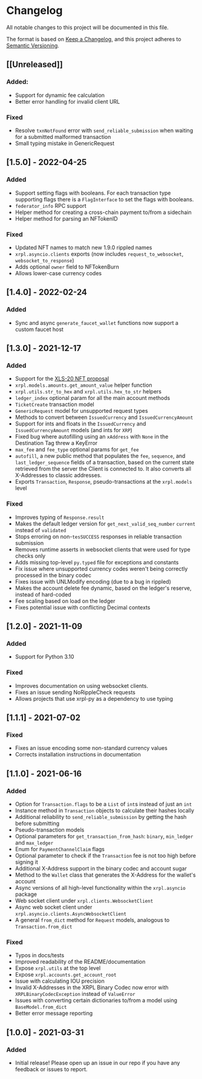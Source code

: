 # Changelog

All notable changes to this project will be documented in this file.

The format is based on [Keep a Changelog](https://keepachangelog.com/en/1.0.0/),
and this project adheres to [Semantic Versioning](https://semver.org/spec/v2.0.0.html).

## [[Unreleased]]
### Added:
- Support for dynamic fee calculation
- Better error handling for invalid client URL

### Fixed
- Resolve `txnNotFound` error with `send_reliable_submission` when waiting for a submitted malformed transaction
- Small typing mistake in GenericRequest

## [1.5.0] - 2022-04-25
### Added
- Support setting flags with booleans. For each transaction type supporting flags there is a `FlagInterface` to set the flags with booleans.
- `federator_info` RPC support
- Helper method for creating a cross-chain payment to/from a sidechain
- Helper method for parsing an NFTokenID

### Fixed
- Updated NFT names to match new 1.9.0 rippled names
- `xrpl.asyncio.clients` exports (now includes `request_to_websocket`, `websocket_to_response`)
- Adds optional `owner` field to NFTokenBurn
- Allows lower-case currency codes

## [1.4.0] - 2022-02-24
### Added
- Sync and async `generate_faucet_wallet` functions now support a custom
  faucet host

## [1.3.0] - 2021-12-17
### Added
- Support for the [XLS-20 NFT proposal](https://github.com/XRPLF/XRPL-Standards/discussions/46)
- `xrpl.models.amounts.get_amount_value` helper function
- `xrpl.utils.str_to_hex` and `xrpl.utils.hex_to_str` helpers
- `ledger_index` optional param for all the main account methods
- `TicketCreate` transaction model
- `GenericRequest` model for unsupported request types
- Methods to convert between `IssuedCurrency` and `IssuedCurrencyAmount`
- Support for ints and floats in the `IssuedCurrency` and `IssuedCurrencyAmount` models (and ints for `XRP`)
- Fixed bug where autofilling using an `xAddress` with `None` in the Destination Tag threw a KeyError
- `max_fee` and `fee_type` optional params for `get_fee`
- `autofill`, a new public method that populates the `fee`, `sequence`, and `last_ledger_sequence` fields of a transaction, based on the current state retrieved from the server the Client is connected to. It also converts all X-Addresses to classic addresses.
- Exports `Transaction`, `Response`, pseudo-transactions at the `xrpl.models` level

### Fixed
- Improves typing of `Response.result`
- Makes the default ledger version for `get_next_valid_seq_number` `current` instead of `validated`
- Stops erroring on non-`tesSUCCESS` responses in reliable transaction submission
- Removes runtime asserts in websocket clients that were used for type checks only
- Adds missing top-level `py.typed` file for exceptions and constants
- Fix issue where unsupported currency codes weren't being correctly processed in the binary codec
- Fixes issue with UNLModify encoding (due to a bug in rippled)
- Makes the account delete fee dynamic, based on the ledger's reserve, instead of hard-coded
- Fee scaling based on load on the ledger
- Fixes potential issue with conflicting Decimal contexts

## [1.2.0] - 2021-11-09
### Added
- Support for Python 3.10

### Fixed
- Improves documentation on using websocket clients.
- Fixes an issue sending NoRippleCheck requests
- Allows projects that use xrpl-py as a dependency to use typing

## [1.1.1] - 2021-07-02
### Fixed
- Fixes an issue encoding some non-standard currency values
- Corrects installation instructions in documentation

## [1.1.0] - 2021-06-16
### Added
- Option for `Transaction.flags` to be a `List` of `int`s instead of just an `int`
- Instance method in `Transaction` objects to calculate their hashes locally
- Additional reliability to `send_reliable_submission` by getting the hash before submitting
- Pseudo-transaction models
- Optional parameters for `get_transaction_from_hash`: `binary`, `min_ledger` and `max_ledger`
- Enum for `PaymentChannelClaim` flags
- Optional parameter to check if the `Transaction` fee is not too high before signing it
- Additional X-Address support in the binary codec and account sugar
- Method to the `Wallet` class that generates the X-Address for the wallet's account
- Async versions of all high-level functionality within the `xrpl.asyncio` package
- Web socket client under `xrpl.clients.WebsocketClient`
- Async web socket client under `xrpl.asyncio.clients.AsyncWebsocketClient`
- A general `from_dict` method for `Request` models, analogous to `Transaction.from_dict`

### Fixed
- Typos in docs/tests
- Improved readability of the README/documentation
- Expose `xrpl.utils` at the top level
- Expose `xrpl.accounts.get_account_root`
- Issue with calculating IOU precision
- Invalid X-Addresses in the XRPL Binary Codec now error with `XRPLBinaryCodecException` instead of `ValueError`
- Issues with converting certain dictionaries to/from a model using `BaseModel.from_dict`
- Better error message reporting

## [1.0.0] - 2021-03-31
### Added
- Initial release! Please open up an issue in our repo if you have any
  feedback or issues to report.
